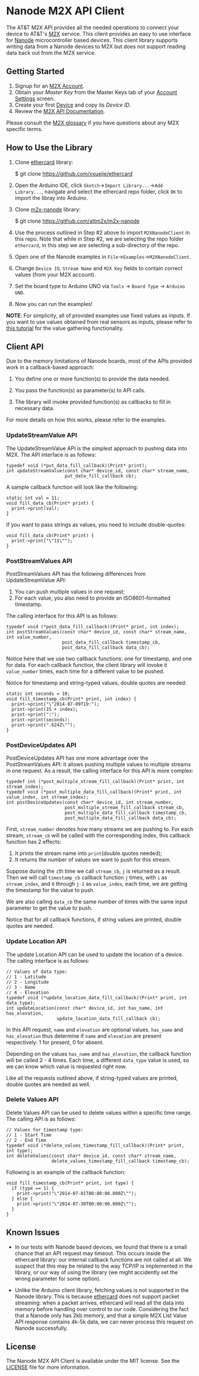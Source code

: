 # Nanode M2X API Client #

The AT&T M2X API provides all the needed operations to connect your device to AT&T's [M2X](http://m2x.att.com) service. This client provides an easy to use interface for [Nanode](http://www.nanode.eu) microcontroller based devices. This client library supports writing data from a Nanode devices to M2X but does not support reading data back out from the M2X service.

## Getting Started ##

1. Signup for an [M2X Account](https://m2x.att.com/signup).
2. Obtain your _Master Key_ from the Master Keys tab of your [Account Settings](https://m2x.att.com/account) screen.
3. Create your first [Device](https://m2x.att.com/devices) and copy its _Device ID_.
4. Review the [M2X API Documentation](https://m2x.att.com/developer/documentation/overview).

Please consult the [M2X glossary](https://m2x.att.com/developer/documentation/glossary) if you have questions about any M2X specific terms.


## How to Use the Library ##

1. Clone [ethercard](https://github.com/xxuejie/ethercard) library:

    $ git clone https://github.com/xxuejie/ethercard

2. Open the Arduino IDE, click `Sketch`->`Import Library...`->`Add Library...`, navigate and select the ethercard repo folder, click `OK` to import the libray into Arduino.

3. Clone [m2x-nanode](https://github.com/attm2x/m2x-nanode) library:

    $ git clone https://github.com/attm2x/m2x-nanode

4. Use the process outlined in Step #2 above to import `M2XNanodeClient` in this repo. Note that while in Step #2, we are selecting the repo folder `ethercard`, in this step we are selecting a sub-directory of the repo.

5. Open one of the Nanode examples in `File`->`Examples`->`M2XNanodeClient`.

6. Change `Device ID`, `Stream Name` and `M2X Key` fields to contain correct values (from your M2X account).

7. Set the board type to Arduino UNO via `Tools` -> `Board Type` -> `Arduino UNO`.

8. Now you can run the examples!

**NOTE**: For simplicity, all of provided examples use fixed values as inputs. If you want to use values obtained from real sensors as inputs, please refer to [this tutorial](http://shop.wickeddevice.com/2013/10/16/nanode-gatewayremote-sensing-tutorial-1/) for the value gathering functionality.

## Client API ##

Due to the memory limitations of Nanode boards, most of the APIs provided work in a callback-based approach:

1. You define one or more function(s) to provide the data needed.

2. You pass the function(s) as parameter(s) to API calls.

3. The library will invoke provided function(s) as callbacks to fill in necessary data.

For more details on how this works, please refer to the examples.

### UpdateStreamValue API ###

The UpdateStreamValue API is the simplest approach to pushing data into M2X. The API interface is as follows:

```
typedef void (*put_data_fill_callback)(Print* print);
int updateStreamValue(const char* device_id, const char* stream_name,
                      put_data_fill_callback cb);
```

A sample callback function will look like the following:

```
static int val = 11;
void fill_data_cb(Print* print) {
  print->print(val);
}
```

If you want to pass strings as values, you need to include double-quotes:

```
void fill_data_cb(Print* print) {
  print->print("\"11\"");
}
```

### PostStreamValues API ###

PostStreamValues API has the following differences from UpdateStreamValue API:

1. You can push multiple values in one request;
2. For each value, you also need to provide an ISO8601-formatted timestamp.

The calling interface for this API is as follows:

```
typedef void (*post_data_fill_callback)(Print* print, int index);
int postStreamValues(const char* device_id, const char* stream_name, int value_number,
                     post_data_fill_callback timestamp_cb,
                     post_data_fill_callback data_cb);
```

Notice here that we use two callback functions: one for timestamp, and one for data. For each callback function, the client library will invoke it `value_number` times, each time for a different value to be pushed.

Notice for timestamp and string-typed values, double quotes are needed:

```
static int seconds = 10;
void fill_timestamp_cb(Print* print, int index) {
  print->print("\"2014-07-09T19:");
  print->print(15 + index);
  print->print(":");
  print->print(seconds);
  print->print(".624Z\"");
}
```

### PostDeviceUpdates API ###

PostDeviceUpdates API has one more advantage over the PostStreamValues API: it allows pushing multiple values to multiple streams in one request. As a result, the calling interface for this API is more complex:

```
typedef int (*post_multiple_stream_fill_callback)(Print* print, int stream_index);
typedef void (*post_multiple_data_fill_callback)(Print* print, int value_index, int stream_index);
int postDeviceUpdates(const char* device_id, int stream_number,
                      post_multiple_stream_fill_callback stream_cb,
                      post_multiple_data_fill_callback timestamp_cb,
                      post_multiple_data_fill_callback data_cb);
```

First, `stream_number` denotes how many streams we are pushing to. For each stream, `stream_cb` will be called with the corresponding index, this callback function has 2 effects:

1. It prints the stream name into `print`(double quotes needed);
2. It returns the number of values we want to push for this stream.

Suppose during the `i`th time we call `stream_cb`, `j` is returned as a result. Then we will call `timestamp_cb` callback function `j` times, with `i` as `stream_index`, and `0` through `j-1` as `value_index`, each time, we are getting the timestamp for the value to push.

We are also calling `data_cb` the same number of times with the same input parameter to get the value to push.

Notice that for all callback functions, if string values are printed, double quotes are needed.

### Update Location API ###

The update Location API can be used to update the location of a device. The calling interface is as follows:

```
// Values of data type:
// 1 - Latitude
// 2 - Longitude
// 3 - Name
// 4 - Elevation
typedef void (*update_location_data_fill_callback)(Print* print, int data_type);
int updateLocation(const char* device_id, int has_name, int has_elevation,
                   update_location_data_fill_callback cb);
```

In this API request, `name` and `elevation` are optional values. `has_name` and `has_elevation` thus determine if `name` and `elevation` are present respectively: 1 for present, 0 for absent.

Depending on the values `has_name` and `has_elevation`, the callback function will be called 2 - 4 times. Each time, a different `data_type` value is used, so we can know which value is requested right now.

Like all the requests outlined above, if string-typed values are printed, double quotes are needed as well.

### Delete Values API ###

Delete Values API can be used to delete values within a specific time range. The calling API is as follows:

```
// Values for timestamp type:
// 1 - Start Time
// 2 - End Time
typedef void (*delete_values_timestamp_fill_callback)(Print* print, int type);
int deleteValues(const char* device_id, const char* stream_name,
                 delete_values_timestamp_fill_callback timestamp_cb);

```

Following is an example of the callback function:

```
void fill_timestamp_cb(Print* print, int type) {
  if (type == 1) {
    print->print("\"2014-07-01T00:00:00.000Z\"");
  } else {
    print->print("\"2014-07-30T00:00:00.000Z\"");
  }
}
```

## Known Issues ##

* In our tests with Nanode based devices, we found that there is a small chance that an API request may timeout. This occurs inside the ethercard library: our internal callback functions are not called at all. We suspect that this may be related to the way TCP/IP is implemented in the library, or our way of using the library (we might accidently set the wrong parameter for some option).

* Unlike the Arduino client library, fetching values is not supported in the Nanode library. This is because [ethercard](https://github.com/xxuejie/ethercard) does not support packet streaming: when a packet arrives, ethercard will read all the data into memory before handling over control to our code. Considering the fact that a Nanode only has 2kb memory, and that a simple M2X List Value API response contains 4k-5k data, we can never process this request on Nanode successfully.

## License

The Nanode M2X API Client is available under the MIT license. See the [LICENSE](LICENSE) file for more information.


